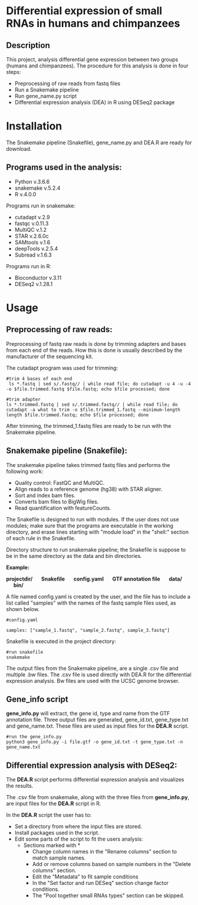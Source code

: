 # Differential expression of small RNAs in humans and chimpanzees
## Description
This project, analysis differential gene expression between two groups (humans and chimpanzees). The procedure for this analysis is done in four steps: 
 - Preprocessing of raw reads from fastq files
 - Run a Snakemake pipeline
 - Run gene_name.py script
 - Differential expression analysis (DEA) in R using DESeq2 package 


# Installation
The Snakemake pipeline (Snakefile), gene_name.py and DEA.R are ready for download.

## Programs used in the analysis:

 - Python v.3.6.6
 - snakemake v.5.2.4
 - R v.4.0.0
 
Programs run in snakemake:
 - cutadapt v.2.9
 - fastqc v.0.11.3
 - MultiQC v.1.2
 - STAR v.2.6.0c
 - SAMtools v.1.6
 - deepTools v.2.5.4
 - Subread v.1.6.3

Programs run in R:
 - Bioconductor v.3.11
 - DESeq2 v.1.28.1

# Usage

## Preprocessing of raw reads:
Preprocessing of fastq raw reads is done by trimming adapters and bases from each end of the reads. How this is done is usually described by the manufacturer of the sequencing kit.

The cutadapt program was used for trimming:

```
#trim 4 bases of each end
 ls *.fastq | sed s/.fastq// | while read file; do cutadapt -u 4 -u -4 -o $file.trimmed.fastq $file.fastq; echo $file processed; done
```
```
#trim adapter
ls *.trimmed.fastq | sed s/.trimmed.fastq// | while read file; do cutadapt -a what to trim -o $file.trimmed_1.fastq --minimum-length length $file.trimmed.fastq; echo $file processed; done
```
After trimming, the trimmed_1.fastq files are ready to be run with the Snakemake pipeline. 

## Snakemake pipeline (Snakefile):

The snakemake pipeline takes trimmed fastq files and performs the following work:

 - Quality control: FastQC and MultiQC.
 - Align reads to a reference genome (hg38) with STAR aligner.
 - Sort and index bam files.
 - Converts bam files to BigWig files.
 - Read quantification with featureCounts.

The Snakefile is designed to run with modules. If the user does not use modules; make sure that the programs are executable in the working directory, and erase lines starting with "module load" in the "shell:" section of each rule in the Snakefile.  

Directory structure to run snakemake pipeline; the Snakefile is suppose to be in the same directory as the data and bin directories.

**Example:**

**projectdir/**
**&nbsp;&nbsp;&nbsp;&nbsp;&nbsp;&nbsp;Snakefile**
**&nbsp;&nbsp;&nbsp;&nbsp;&nbsp;&nbsp;config.yaml**
**&nbsp;&nbsp;&nbsp;&nbsp;&nbsp;&nbsp;GTF annotation file**
**&nbsp;&nbsp;&nbsp;&nbsp;&nbsp;&nbsp;data/**
**&nbsp;&nbsp;&nbsp;&nbsp;&nbsp;&nbsp;bin/**

A file named config.yaml is created by the user, and the file has to include a list called "samples" with the names of the fastq sample files used, as shown below.

    #config.yaml
    
    samples: ["sample_1.fastq", "sample_2.fastq", sample_3.fastq"]

Snakefile is executed in the project directory:

    #run snakefile
    snakemake



The output files from the Snakemake pipeline, are a single .csv file and multiple .bw files. The .csv file is used directly with DEA.R for the differential expression analysis. Bw files are used with the UCSC genome browser.


##  Gene_info script
**gene_info.py** will extract, the gene id, type and name from the GTF annotation file. Three output files are generated, gene_id.txt, gene_type.txt and gene_name.txt. These files are used as input files for the **DEA.R** script.

    #run the gene_info.py
    python3 gene_info.py -i file.gtf -o gene_id.txt -t gene_type.txt -n gene_name.txt

## Differential expression analysis with DESeq2:
The **DEA.R** script performs differential expression analysis and visualizes the results.

The .csv file from snakemake, along with the three files from **gene_info.py**, are input files for the **DEA.R** script in R.

In the **DEA.R** script the user has to: 
 - Set a directory from where the input files are stored.
 - Install packages used in the script.
 - Edit some parts of the script to fit the users analysis:
	 - Sections marked with \*
		 - Change column names in the "Rename columns" section to match sample names.
		 - Add or remove columns based on sample numbers in the "Delete columns" section.
		 - Edit the "Metadata" to fit sample conditions
		 - In the "Set factor and run DESeq" section change factor conditions.
		 - The "Pool together small RNAs types" section can be skipped.
